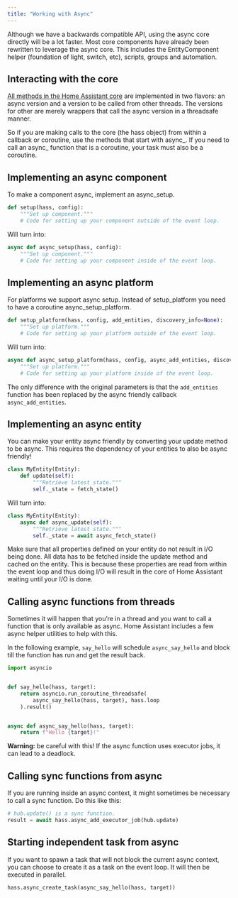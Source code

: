 ```yaml
---
title: "Working with Async"
---
```


Although we have a backwards compatible API, using the async core directly will be a lot faster. Most core components have already been rewritten to leverage the async core. This includes the EntityComponent helper (foundation of light, switch, etc), scripts, groups and automation.

## Interacting with the core

[All methods in the Home Assistant core][dev-docs] are implemented in two flavors: an async version and a version to be called from other threads. The versions for other are merely wrappers that call the async version in a threadsafe manner.

So if you are making calls to the core (the hass object) from within a callback or coroutine, use the methods that start with async_. If you need to call an async_ function that is a coroutine, your task must also be a coroutine.

## Implementing an async component

To make a component async, implement an async_setup.

```python
def setup(hass, config):
    """Set up component."""
    # Code for setting up your component outside of the event loop.
```

Will turn into:

```python
async def async_setup(hass, config):
    """Set up component."""
    # Code for setting up your component inside of the event loop.
```

## Implementing an async platform

For platforms we support async setup. Instead of setup_platform you need to have a coroutine async_setup_platform.

```python
def setup_platform(hass, config, add_entities, discovery_info=None):
    """Set up platform."""
    # Code for setting up your platform outside of the event loop.
```

Will turn into:

```python
async def async_setup_platform(hass, config, async_add_entities, discovery_info=None):
    """Set up platform."""
    # Code for setting up your platform inside of the event loop.
```

The only difference with the original parameters is that the `add_entities` function has been replaced by the async friendly callback `async_add_entities`.

## Implementing an async entity

You can make your entity async friendly by converting your update method to be async. This requires the dependency of your entities to also be async friendly!

```python
class MyEntity(Entity):
    def update(self):
        """Retrieve latest state."""
        self._state = fetch_state()
```

Will turn into:

```python
class MyEntity(Entity):
    async def async_update(self):
        """Retrieve latest state."""
        self._state = await async_fetch_state()
```

Make sure that all properties defined on your entity do not result in I/O being done. All data has to be fetched inside the update method and cached on the entity. This is because these properties are read from within the event loop and thus doing I/O will result in the core of Home Assistant waiting until your I/O is done.

## Calling async functions from threads

Sometimes it will happen that you’re in a thread and you want to call a function that is only available as async. Home Assistant includes a few async helper utilities to help with this.

In the following example, `say_hello` will schedule `async_say_hello` and block till the function has run and get the result back.

```python
import asyncio


def say_hello(hass, target):
    return asyncio.run_coroutine_threadsafe(
        async_say_hello(hass, target), hass.loop
    ).result()


async def async_say_hello(hass, target):
    return f"Hello {target}!"
```

**Warning:** be careful with this! If the async function uses executor jobs, it can lead to a deadlock.

## Calling sync functions from async

If you are running inside an async context, it might sometimes be necessary to call a sync function. Do this like this:

```python
# hub.update() is a sync function.
result = await hass.async_add_executor_job(hub.update)
```

## Starting independent task from async

If you want to spawn a task that will not block the current async context, you can choose to create it as a task on the event loop. It will then be executed in parallel.

```python
hass.async_create_task(async_say_hello(hass, target))
```


[dev-docs]: https://dev-docs.home-assistant.io/en/master/api/core.html
[dev-docs-async]: https://dev-docs.home-assistant.io/en/dev/api/util.html#module-homeassistant.util.async
